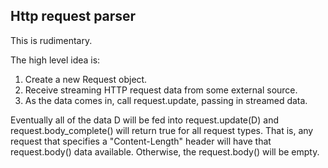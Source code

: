 ## Http request parser

This is rudimentary.

The high level idea is:

1. Create a new Request object.
2. Receive streaming HTTP request data from some external source.
3. As the data comes in, call request.update, passing in streamed data.

Eventually all of the data D will be fed into request.update(D) and request.body_complete()
will return true for all request types. That is, any request that specifies a
"Content-Length" header will have that request.body() data available. Otherwise, the
request.body() will be empty.
